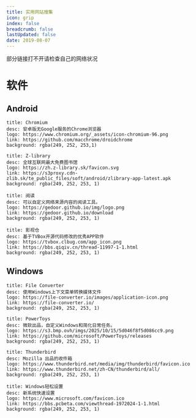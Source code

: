 ```yaml
---
title: 实用网站搜集
icon: grip
index: false
breadcrumb: false
lastUpdated: false
date: 2019-08-07
---
```




<Catalog />



部分链接打不开请检查自己的网络状况

# 软件

## Android

```component VPCard
title: Chromium
desc: 安卓版无Google服务的Chrome浏览器
logo: https://www.chromium.org/_assets/icon-chromium-96.png
link: https://github.com/macchrome/droidchrome
background: rgba(249, 252, 253,1)
```

```component VPCard
title: Z-library
desc: 全球互联网最大免费图书馆
logo: https://zh.z-library.sk/favicon.svg
link: https://s3proxy.cdn-zlib.sk/te_public_files/soft/android/zlibrary-app-latest.apk
background: rgba(249, 252, 253, 1)
```

```component VPCard
title: 阅读
desc: 可以自定义网络来源内容的阅读工具。
logo: https://gedoor.github.io/img/logo.png
link: https://gedoor.github.io/download
background: rgba(249, 252, 253, 1)
```

```component VPCard
title: 影视仓
desc: 基于TVBox开源代码修改的优秀APP软件
logo: https://tvbox.clbug.com/app_icon.png
link: https://bbs.qiqiv.cn/thread-11997-1-1.html
background: rgba(249, 252, 253, 1)
```



## Windows

```component VPCard
title: File Converter
desc: 使用Windows上下文菜单转换媒体文件
logo: https://file-converter.io/images/application-icon.png
link: https://file-converter.io/
background: rgba(249, 252, 253, 1)
```

```component VPCard
title: PowerToys
desc: 微软出品，自定义Windows和简化日常任务。
logo: https://s3.bmp.ovh/imgs/2025/10/15/5d046f8f5d086cc9.png
link: https://github.com/microsoft/PowerToys/releases
background: rgba(249, 252, 253, 1)
```

```component VPCard
title: Thunderbird
desc: Mozilla 出品的收件箱
logo: https://www.thunderbird.net/media/img/thunderbird/favicon.ico
link: https://www.thunderbird.net/zh-CN/thunderbird/all/
background: rgba(249, 252, 253, 1)
```

```component VPCard
title: Windows轻松设置
desc: 新系统快速设置
logo: https://www.microsoft.com/favicon.ico
link: https://bbs.pcbeta.com/viewthread-1972024-1-1.html
background: rgba(249, 252, 253, 1)
```


